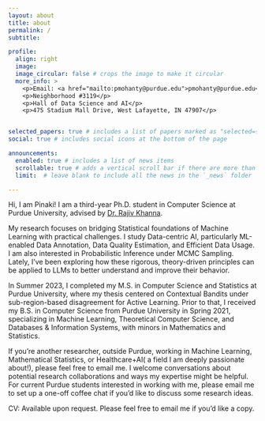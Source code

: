 ```yaml
---
layout: about
title: about
permalink: /
subtitle: 

profile:
  align: right
  image: 
  image_circular: false # crops the image to make it circular
  more_info: >
    <p>Email: <a href="mailto:pmohanty@purdue.edu">pmohanty@purdue.edu</a></p>
    <p>Neighborhood #3119</p>
    <p>Hall of Data Science and AI</p>
    <p>475 Stadium Mall Drive, West Lafayette, IN 47907</p>


selected_papers: true # includes a list of papers marked as "selected={true}"
social: true # includes social icons at the bottom of the page

announcements:
  enabled: true # includes a list of news items
  scrollable: true # adds a vertical scroll bar if there are more than 3 news items
  limit:  # leave blank to include all the news in the `_news` folder

---
```


Hi, I am Pinaki! I am a third-year Ph.D. student in Computer Science at Purdue University, advised by [Dr. Rajiv Khanna](https://rjvak7.github.io/). 

My research focuses on bridging Statistical foundations of Machine Learning with practical challenges. I study Data-centric AI, particularly ML-enabled Data Annotation, Data Quality Estimation, and Efficient Data Usage. I am also interested in Probabilistic Inference under MCMC Sampling. Lately, I’ve been exploring how these rigorous, theory-driven principles can be applied to LLMs to better understand and improve their behavior.

In Summer 2023, I completed my M.S. in Computer Science and Statistics at Purdue University, where my thesis centered on  Contextual Bandits under sub-region-based disagreement for Active Learning. Prior to that, I received my B.S. in Computer Science from Purdue University in Spring 2021, specializing in Machine Learning, Theoretical Computer Science, and Databases & Information Systems, with minors in Mathematics and Statistics.

If you’re another researcher, outside Purdue, working in Machine Learning, Mathematical Statistics, or Healthcare+AI( a field I am deeply passionate about!), please feel free to email me. I welcome conversations about potential research collaborations and ways my expertise might be helpful. For current Purdue students interested in working with me, please email me to set up a one-off coffee chat if you’d like to discuss some research ideas. 

CV: Available upon request. Please feel free to email me if you’d like a copy.
